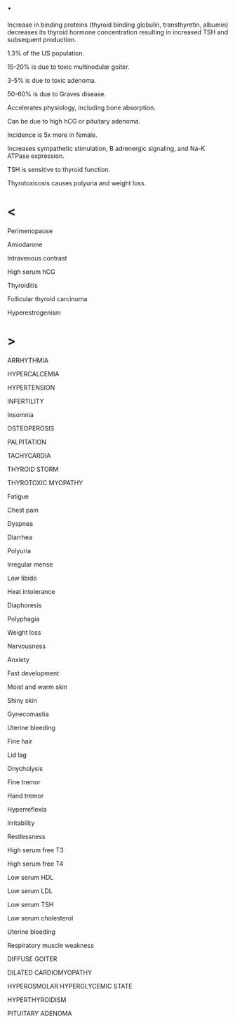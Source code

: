 # .

Increase in binding proteins (thyroid binding globulin, transthyretin, albumin) decreases its thyroid hormone concentration resulting in increased TSH and subsequent production.

1.3% of the US population.

15-20% is due to toxic multinodular goiter.

3-5% is due to toxic adenoma.

50-60% is due to Graves disease.

Accelerates physiology, including bone absorption.

Can be due to high hCG or pituitary adenoma.

Incidence is 5x more in female.

Increases sympathetic stimulation, B adrenergic signaling, and Na-K ATPase expression.

TSH is sensitive to thyroid function.

Thyrotoxicosis causes polyuria and weight loss.

# <

Perimenopause

Amiodarone

Intravenous contrast

High serum hCG

Thyroiditis

Follicular thyroid carcinoma

Hyperestrogenism

# >

ARRHYTHMIA

HYPERCALCEMIA

HYPERTENSION

INFERTILITY

Insomnia

OSTEOPEROSIS

PALPITATION

TACHYCARDIA

THYROID STORM

THYROTOXIC MYOPATHY

Fatigue

Chest pain

Dyspnea

Diarrhea

Polyuria

Irregular mense

Low libido

Heat intolerance

Diaphoresis

Polyphagia

Weight loss

Nervousness

Anxiety

Fast development

Moist and warm skin

Shiny skin

Gynecomastia

Uterine bleeding

Fine hair

Lid lag

Onycholysis

Fine tremor

Hand tremor

Hyperreflexia

Irritability

Restlessness

High serum free T3

High serum free T4

Low serum HDL

Low serum LDL

Low serum TSH

Low serum cholesterol

Uterine bleeding

Respiratory muscle weakness

DIFFUSE GOITER

DILATED CARDIOMYOPATHY

HYPEROSMOLAR HYPERGLYCEMIC STATE

HYPERTHYROIDISM

PITUITARY ADENOMA
